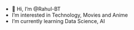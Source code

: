 - 👋 Hi, I’m @Rahul-BT
- I’m interested in Technology, Movies and Anime
- I’m currently learning Data Science, AI
<!---
- 💞️ I’m looking to collaborate on ...
- 📫 How to reach me ...
--->
<!---
Rahul-BT/Rahul-BT is a ✨ special ✨ repository because its `README.md` (this file) appears on your GitHub profile.
You can click the Preview link to take a look at your changes.
--->
